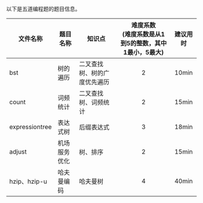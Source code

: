  以下是五道编程题的题目信息。
    
  | 文件名称 | 题目名称 | 知识点 | 难度系数<br>(难度系数是从1到5的整数，其中1最小，5最大) | 建议用时 |
  | -------- | -------- | ------ | :--------: | :--------: |
  |bst|树的遍历|二叉查找树、树的广度优先遍历|2|10min|
  |count|词频统计|二叉查找树、词频统计|2|15min|
  |expressiontree|表达式树|后缀表达式|3|18min|
  |adjust|机场服务优化|树、排序|2|15min|
  |hzip、hzip-u|哈夫曼编码|哈夫曼树|4|40min|
